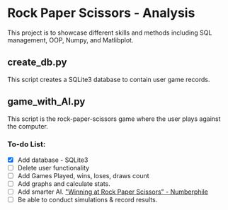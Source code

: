 # Rock Paper Scissors - Analysis
This project is to showcase different skills and methods including SQL management, OOP, Numpy, and Matlibplot.

## create_db.py
This script creates a SQLite3 database to contain user game records.

## game_with_AI.py
This script is the rock-paper-scissors game where the user plays against the computer.  

### To-do List:

- [X] Add database - SQLite3
- [ ] Delete user functionality
- [ ] Add Games Played, wins, loses, draws count
- [ ] Add graphs and calculate stats.
- [ ] Add smarter AI. ["Winning at Rock Paper Scissors" - Numberphile](https://www.youtube.com/watch?v=rudzYPHuewc)
- [ ] Be able to conduct simulations & record results.
